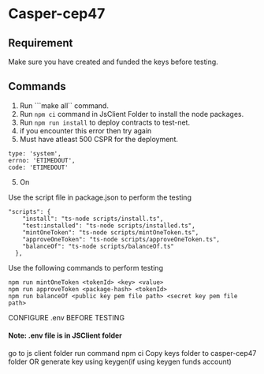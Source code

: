 
# Casper-cep47

## Requirement

Make sure you have created and funded the keys before testing.

## Commands

1. Run ```make all`` command.
2. Run ```npm ci``` command in JsClient Folder to install the node packages.
3. Run ```npm run install``` to deploy contracts to test-net.
4. if you encounter this error then try again 
5. Must have atleast 500 CSPR for the deployment.
  ```
  type: 'system',
  errno: 'ETIMEDOUT',
  code: 'ETIMEDOUT'
  ```
5. On

Use the script file in package.json to perform the testing
```
"scripts": {
    "install": "ts-node scripts/install.ts",
    "test:installed": "ts-node scripts/installed.ts",
    "mintOneToken": "ts-node scripts/mintOneToken.ts",
    "approveOneToken": "ts-node scripts/approveOneToken.ts",
    "balanceOf": "ts-node scripts/balanceOf.ts"
  },
```

Use the following commands to perform testing
```
npm run mintOneToken <tokenId> <key> <value>
npm run approveToken <package-hash> <tokenId>
npm run balanceOf <public key pem file path> <secret key pem file path>

```

CONFIGURE .env BEFORE TESTING

#### Note: .env file is in JSClient folder

go to js client folder
run command npm ci
Copy keys folder to casper-cep47 folder OR generate key using keygen(if using keygen funds account)

